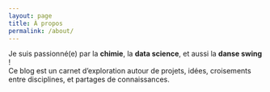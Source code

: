 ```yaml
---
layout: page
title: À propos
permalink: /about/
---
```


Je suis passionné(e) par la **chimie**, la **data science**, et aussi la **danse swing** !  
Ce blog est un carnet d’exploration autour de projets, idées, croisements entre disciplines, et partages de connaissances.
